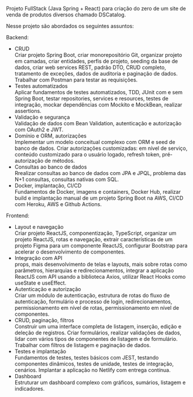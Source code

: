 Projeto FullStack (Java Spring + React) para criação do zero de um site de venda de produtos diversos chamado DSCatalog.

Nesse projeto são abordados os seguintes assuntos:

Backend:

- CRUD </br> Criar projeto Spring Boot, criar monorepositório Git, organizar projeto em camadas, criar entidades, perfis de projeto, seeding da base de dados, criar web services REST, padrão DTO, CRUD completo, tratamento de exceções, dados de auditoria e paginação de dados. Trabalhar com Postman para testar as requisições.
- Testes automatizados </br>  Aplicar fundamentos de testes automatizados, TDD, JUnit com e sem Spring Boot, testar repositories, services e resources, testes de integração, mockar dependências com Mockito e MockBean, realizar assertions.
- Validação e segurança </br> Validação de dados com Bean Validation, autenticação e autorização com OAuth2 e JWT.
- Domínio e ORM, autorizações </br> Implementar um modelo conceitual complexo com ORM e seed de banco de dados. Criar autorizações customizadas: em nível de serviço, conteúdo customizado para o usuário logado, refresh token, pré-autorização de métodos.
- Consultas ao banco de dados </br> Rrealizar consultas ao banco de dados com JPA e JPQL, problema das N+1 consultas, consultas nativas com SQL.
- Docker, implantação, CI/CD </br> Fundamentos de Docker, imagens e containers, Docker Hub, realizar build e implantação manual de um projeto Spring Boot na AWS, CI/CD com Heroku, AWS e Github Actions.

Frontend:

- Layout e navegação </br> Criar projeto ReactJS, componentização, TypeScript, organizar um projeto ReactJS, rotas e navegação, extrair características de um projeto Figma para um componente ReactJS, configurar Bootstrap para acelerar o desenvolvimento de componentes.
- Integração com API </br> props, mais desenvolvimento de telas e layouts, mais sobre rotas como parâmetros, hierarquias e redirecionamentos, integrar a aplicação ReactJS com API usando a biblioteca Axios, utilizar React Hooks como useState e useEffect.
- Autenticação e autorização </br> Criar um módulo de autenticação, estrutura de rotas do fluxo de autenticação, formulário e processo de login, redirecionamentos, permissionamento em nível de rotas, permissionamento em nível de componentes.
- CRUD, paginação, filtros </br> Construir um uma interface completa de listagem, inserção, edição e deleção de registros. Criar formulários, realizar validações de dados, lidar com vários tipos de componentes de listagem e de formulário. Trabalhar com filtros de listagem e paginação de dados.
- Testes e implantação </br> Fundamentos de testes, testes básicos com JEST, testando componentes dinâmicos, testes de unidade, testes de integração, cenários. Implantar a aplicação no Netlify com entrega contínua.
- Dashboard </br> Estruturar um dashboard complexo com gráficos, sumários, listagem e indicadores.

